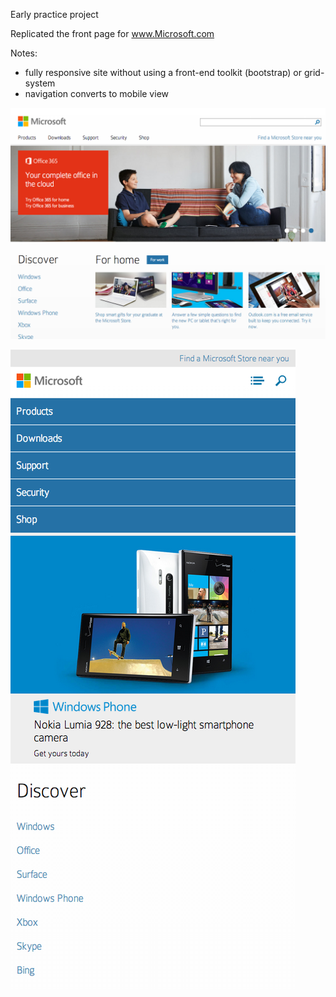 Early practice project

Replicated the front page for www.Microsoft.com

Notes:
  - fully responsive site without using a front-end toolkit (bootstrap) or grid-system
  - navigation converts to mobile view


![Login Screenshot](https://github.com/casejamesc/microsoft-replica/blob/master/images/screenshots/1.jpg "login")

![Check In Screenshot](https://github.com/casejamesc/microsoft-replica/blob/master/images/screenshots/2.jpg "check-in")
